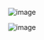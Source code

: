 ![image](https://github.com/user-attachments/assets/a859d120-1504-4425-8d33-c5a2073df22e)


![image](https://github.com/user-attachments/assets/b1f92498-ceb1-42ca-a9aa-cd7f2e0915ac)
